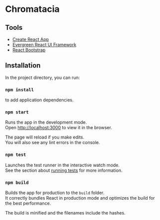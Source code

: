# Chromatacia

## Tools

- [Create React App](https://github.com/facebook/create-react-app)
- [Evergreen React UI Framework](https://evergreen.segment.com/)
- [React Bootstrap](https://react-bootstrap.github.io/)

## Installation

In the project directory, you can run:

### `npm install`

to add application dependencies.

### `npm start`

Runs the app in the development mode.<br />
Open [http://localhost:3000](http://localhost:3000) to view it in the browser.

The page will reload if you make edits.<br />
You will also see any lint errors in the console.

### `npm test`

Launches the test runner in the interactive watch mode.<br />
See the section about [running tests](https://facebook.github.io/create-react-app/docs/running-tests) for more information.

### `npm build`

Builds the app for production to the `build` folder.<br />
It correctly bundles React in production mode and optimizes the build for the best performance.

The build is minified and the filenames include the hashes.<br />
